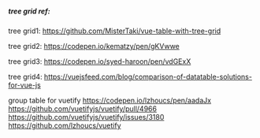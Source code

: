 ##### tree grid ref:

tree grid1: https://github.com/MisterTaki/vue-table-with-tree-grid

tree grid2: https://codepen.io/kematzy/pen/gKVwwe

tree grid3: https://codepen.io/syed-haroon/pen/vdGExX

tree grid4: https://vuejsfeed.com/blog/comparison-of-datatable-solutions-for-vue-js

group table for vuetify
https://codepen.io/lzhoucs/pen/aadaJx
https://github.com/vuetifyjs/vuetify/pull/4966
https://github.com/vuetifyjs/vuetify/issues/3180
https://github.com/lzhoucs/vuetify
